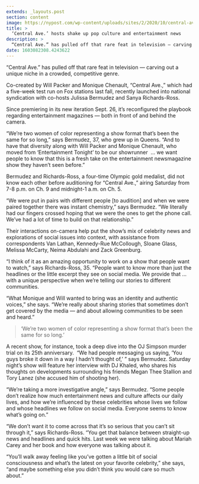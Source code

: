```yaml
--- 
extends: _layouts.post 
section: content 
image: https://nypost.com/wp-content/uploads/sites/2/2020/10/central-ave-julissa-bermudez-sanya-richards-ross.jpg?quality=90&strip=all&w=1200 
title: > 
  ‘Central Ave.’ hosts shake up pop culture and entertainment news 
description: > 
  “Central Ave.” has pulled off that rare feat in television — carving out a unique niche in a crowded, competitive genre.Co-created by Will Packer and Monique Chenault, “Central Ave.,” which had a five-week test run on Fox stations last fall, recently launched into national syndication with co-hosts Julissa Bermudez and Sanya Richards-Ross.Since premiering in its new iteration Sept. 26, it’s reconfigured the playbook regarding entertainment magazines — both in front of and behind the camera.“People want to know more than just the headlines or the little excerpt they see on social media.“Some people don’t realize how much entertainment news and culture affects our daily lives, and how we’re influenced by these celebrities whose lives we follow and whose headlines we follow on social media. 
date: 1603082308.4243622 
--- 
```

<div><p>&#8220;Central Ave.&#8221; has pulled off that rare feat in television &#8212; carving out a unique niche in a crowded, competitive genre.</p>
<p>Co-created by Will Packer and Monique Chenault, &#8220;Central Ave.,&#8221; which had a five-week test run on Fox stations last fall, recently launched into national syndication with co-hosts Julissa Bermudez and Sanya Richards-Ross.</p>
<p>Since premiering in its new iteration Sept. 26, it&#8217;s&#160;reconfigured the playbook regarding entertainment magazines &#8212; both in front of and behind the camera.</p>
<p>&#8220;We&#8217;re two women of color representing a show format that&#8217;s been the same for so long,&#8221; says Bermudez, 37, who grew up in Queens. &#8220;And to have that diversity along with Will Packer and Monique Chenault, who moved from &#8216;Entertainment Tonight&#8217; to be our showrunner&#160; &#8230; we want people to know that this is a fresh take on the entertainment newsmagazine show they haven&#8217;t seen before.&#8221;</p>
<p>Bermudez and Richards-Ross, a four-time Olympic gold medalist, did not know each other before auditioning for &#8220;Central Ave.,&#8221; airing Saturday from 7-8 p.m. on Ch. 9 and midnight-1 a.m. on Ch. 5.</p>
<p>&#8220;We were put in pairs with different people [to audition] and when we were paired together there was instant chemistry,&#8221; says Bermudez. &#8220;We literally had our fingers crossed hoping that we were the ones to get the phone call. We&#8217;ve had a lot of time to build on that relationship.&#8221;</p>
 
<p>Their interactions on-camera help put the show&#8217;s mix of celebrity news and explorations of social issues into context, with assistance from correspondents Van Lathan, Kennedy-Rue McCollough, Sloane Glass, Melissa McCarty, Neima Abdulahi and Zack Greenburg.</p>
<p>&#8220;I think of it as an amazing opportunity to work on a show that people want to watch,&#8221; says Richards-Ross, 35. &#8220;People want to know more than just the headlines or the little excerpt they see on social media. We provide that &#8230; with a unique perspective when we&#8217;re telling our stories to different communities.</p>
<p>&#8220;What Monique and Will wanted to bring was an identity and authentic voices,&#8221; she says. &#8220;We&#8217;re really about sharing stories that sometimes don&#8217;t get covered by the media &#8212; and about allowing communities to be seen and heard.&#8221;</p>
<blockquote class="pullquote right"><p>&#8216;We&#8217;re two women of color representing a show format that&#8217;s been the same for so long.&#8217;</p></blockquote>
<p>A recent show, for instance, took a deep dive into the OJ Simpson murder trial on its 25th anniversary.&#160; &#8220;We had people messaging us saying, &#8216;You guys broke it down in a way I hadn&#8217;t thought of,&#8217; &#8221; says Bermudez. Saturday night&#8217;s show will feature her interview with DJ Khaled, who shares his thoughts on developments surrounding his friends Megan Thee Stallion and Tory Lanez (she accused him of shooting her).<i>&#160;</i></p>
<p>&#8220;We&#8217;re taking a more investigative angle,&#8221; says Bermudez. &#8220;Some people don&#8217;t realize how much entertainment news and culture affects our daily lives, and how we&#8217;re influenced by these celebrities whose lives we follow and whose headlines we follow on social media. Everyone seems to know what&#8217;s going on.&#8221;</p>
<p>&#8220;We don&#8217;t want it to come across that it&#8217;s so serious that you can&#8217;t sit through it,&#8221; says Richards-Ross. &#8220;You get that balance between straight-up news and headlines and quick hits. Last week we were talking about Mariah Carey and her book and how everyone was talking about it.</p>
<p>&#8220;You&#8217;ll walk away feeling like you&#8217;ve gotten a little bit of social consciousness and what&#8217;s the latest on your favorite celebrity,&#8221; she says, &#8220;and maybe something else you didn&#8217;t think you would care so much about.&#8221;</p>
			</div>